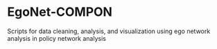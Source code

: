 # EgoNet-COMPON
Scripts for data cleaning, analysis, and visualization using ego network analysis in policy network analysis
